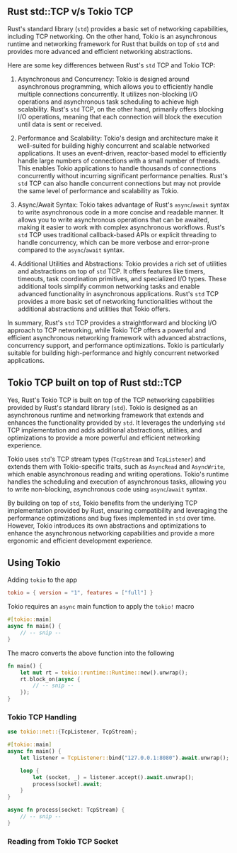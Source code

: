 ## Rust std::TCP v/s Tokio TCP

Rust's standard library (`std`) provides a basic set of networking capabilities, including TCP networking. On the other hand, Tokio is an asynchronous runtime and networking framework for Rust that builds on top of `std` and provides more advanced and efficient networking abstractions.

Here are some key differences between Rust's `std` TCP and Tokio TCP:

1. Asynchronous and Concurrency: Tokio is designed around asynchronous programming, which allows you to efficiently handle multiple connections concurrently. It utilizes non-blocking I/O operations and asynchronous task scheduling to achieve high scalability. Rust's `std` TCP, on the other hand, primarily offers blocking I/O operations, meaning that each connection will block the execution until data is sent or received.

2. Performance and Scalability: Tokio's design and architecture make it well-suited for building highly concurrent and scalable networked applications. It uses an event-driven, reactor-based model to efficiently handle large numbers of connections with a small number of threads. This enables Tokio applications to handle thousands of connections concurrently without incurring significant performance penalties. Rust's `std` TCP can also handle concurrent connections but may not provide the same level of performance and scalability as Tokio.

3. Async/Await Syntax: Tokio takes advantage of Rust's `async`/`await` syntax to write asynchronous code in a more concise and readable manner. It allows you to write asynchronous operations that can be awaited, making it easier to work with complex asynchronous workflows. Rust's `std` TCP uses traditional callback-based APIs or explicit threading to handle concurrency, which can be more verbose and error-prone compared to the `async`/`await` syntax.

4. Additional Utilities and Abstractions: Tokio provides a rich set of utilities and abstractions on top of `std` TCP. It offers features like timers, timeouts, task coordination primitives, and specialized I/O types. These additional tools simplify common networking tasks and enable advanced functionality in asynchronous applications. Rust's `std` TCP provides a more basic set of networking functionalities without the additional abstractions and utilities that Tokio offers.

In summary, Rust's `std` TCP provides a straightforward and blocking I/O approach to TCP networking, while Tokio TCP offers a powerful and efficient asynchronous networking framework with advanced abstractions, concurrency support, and performance optimizations. Tokio is particularly suitable for building high-performance and highly concurrent networked applications.

## Tokio TCP built on top of Rust std::TCP

Yes, Rust's Tokio TCP is built on top of the TCP networking capabilities provided by Rust's standard library (`std`). Tokio is designed as an asynchronous runtime and networking framework that extends and enhances the functionality provided by `std`. It leverages the underlying `std` TCP implementation and adds additional abstractions, utilities, and optimizations to provide a more powerful and efficient networking experience.

Tokio uses `std`'s TCP stream types (`TcpStream` and `TcpListener`) and extends them with Tokio-specific traits, such as `AsyncRead` and `AsyncWrite`, which enable asynchronous reading and writing operations. Tokio's runtime handles the scheduling and execution of asynchronous tasks, allowing you to write non-blocking, asynchronous code using `async`/`await` syntax.

By building on top of `std`, Tokio benefits from the underlying TCP implementation provided by Rust, ensuring compatibility and leveraging the performance optimizations and bug fixes implemented in `std` over time. However, Tokio introduces its own abstractions and optimizations to enhance the asynchronous networking capabilities and provide a more ergonomic and efficient development experience.

## Using Tokio

Adding `tokio` to the app

```toml
tokio = { version = "1", features = ["full"] }
```

Tokio requires an `async` main function to apply the `tokio!` macro

```rust
#[tokio::main]
async fn main() {
	// -- snip --
}
```

The macro converts the above function into the following

```rust
fn main() {
	let mut rt = tokio::runtime::Runtime::new().unwrap();
	rt.block_on(async {
		// -- snip --
	});
}
```

### Tokio TCP Handling

```rust
use tokio::net::{TcpListener, TcpStream};

#[tokio::main]
async fn main() {
	let listener = TcpListener::bind("127.0.0.1:8080").await.unwrap();

	loop {
		let (socket, _) = listener.accept().await.unwrap();
		process(socket).await;
	}
}

async fn process(socket: TcpStream) {
	// -- snip --
}
```

### Reading from Tokio TCP Socket

